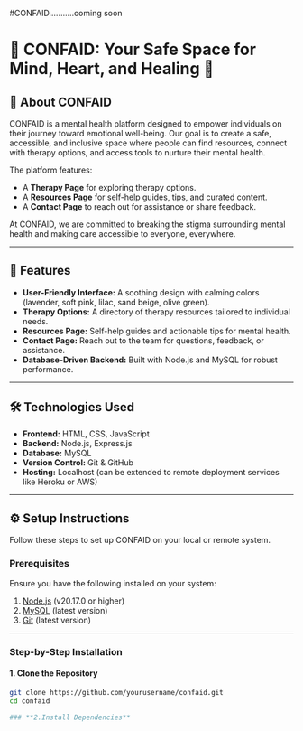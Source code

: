 #CONFAID...........coming soon

# 🌟 CONFAID: Your Safe Space for Mind, Heart, and Healing 🌟

## 🧠 **About CONFAID**
CONFAID is a mental health platform designed to empower individuals on their journey toward emotional well-being. Our goal is to create a safe, accessible, and inclusive space where people can find resources, connect with therapy options, and access tools to nurture their mental health.  

The platform features:  
- A **Therapy Page** for exploring therapy options.  
- A **Resources Page** for self-help guides, tips, and curated content.  
- A **Contact Page** to reach out for assistance or share feedback.  

At CONFAID, we are committed to breaking the stigma surrounding mental health and making care accessible to everyone, everywhere.  

---

## 🚀 **Features**
- **User-Friendly Interface:** A soothing design with calming colors (lavender, soft pink, lilac, sand beige, olive green).  
- **Therapy Options:** A directory of therapy resources tailored to individual needs.  
- **Resources Page:** Self-help guides and actionable tips for mental health.  
- **Contact Page:** Reach out to the team for questions, feedback, or assistance.  
- **Database-Driven Backend:** Built with Node.js and MySQL for robust performance.  

---

## 🛠️ **Technologies Used**
- **Frontend:** HTML, CSS, JavaScript  
- **Backend:** Node.js, Express.js  
- **Database:** MySQL  
- **Version Control:** Git & GitHub  
- **Hosting:** Localhost (can be extended to remote deployment services like Heroku or AWS)  

---

## ⚙️ **Setup Instructions**
Follow these steps to set up CONFAID on your local or remote system.

### Prerequisites
Ensure you have the following installed on your system:
1. [Node.js](https://nodejs.org/) (v20.17.0 or higher)
2. [MySQL](https://www.mysql.com/) (latest version)
3. [Git](https://git-scm.com/) (latest version)

---

### Step-by-Step Installation

#### **1. Clone the Repository**
```bash
git clone https://github.com/yourusername/confaid.git
cd confaid

### **2.Install Dependencies**
